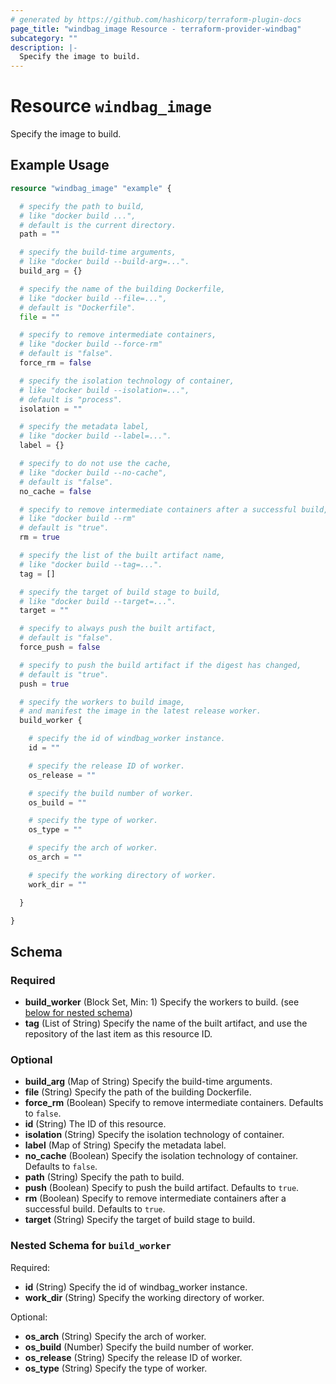 ```yaml
---
# generated by https://github.com/hashicorp/terraform-plugin-docs
page_title: "windbag_image Resource - terraform-provider-windbag"
subcategory: ""
description: |-
  Specify the image to build.
---
```


# Resource `windbag_image`

Specify the image to build.

## Example Usage

```terraform
resource "windbag_image" "example" {

  # specify the path to build,
  # like "docker build ...",
  # default is the current directory.
  path = ""

  # specify the build-time arguments,
  # like "docker build --build-arg=...".
  build_arg = {}

  # specify the name of the building Dockerfile,
  # like "docker build --file=...",
  # default is "Dockerfile".
  file = ""

  # specify to remove intermediate containers,
  # like "docker build --force-rm"
  # default is "false".
  force_rm = false

  # specify the isolation technology of container,
  # like "docker build --isolation=...",
  # default is "process".
  isolation = ""

  # specify the metadata label,
  # like "docker build --label=...".
  label = {}

  # specify to do not use the cache,
  # like "docker build --no-cache",
  # default is "false".
  no_cache = false

  # specify to remove intermediate containers after a successful build,
  # like "docker build --rm"
  # default is "true".
  rm = true

  # specify the list of the built artifact name,
  # like "docker build --tag=...".
  tag = []

  # specify the target of build stage to build,
  # like "docker build --target=...".
  target = ""

  # specify to always push the built artifact,
  # default is "false".
  force_push = false

  # specify to push the build artifact if the digest has changed,
  # default is "true".
  push = true

  # specify the workers to build image,
  # and manifest the image in the latest release worker.
  build_worker {

    # specify the id of windbag_worker instance.
    id = ""

    # specify the release ID of worker.
    os_release = ""

    # specify the build number of worker.
    os_build = ""

    # specify the type of worker.
    os_type = ""

    # specify the arch of worker.
    os_arch = ""

    # specify the working directory of worker.
    work_dir = ""

  }

}
```

<!-- schema generated by tfplugindocs -->
## Schema

### Required

- **build_worker** (Block Set, Min: 1) Specify the workers to build. (see [below for nested schema](#nestedblock--build_worker))
- **tag** (List of String) Specify the name of the built artifact, and use the repository of the last item as this resource ID.

### Optional

- **build_arg** (Map of String) Specify the build-time arguments.
- **file** (String) Specify the path of the building Dockerfile.
- **force_rm** (Boolean) Specify to remove intermediate containers. Defaults to `false`.
- **id** (String) The ID of this resource.
- **isolation** (String) Specify the isolation technology of container.
- **label** (Map of String) Specify the metadata label.
- **no_cache** (Boolean) Specify the isolation technology of container. Defaults to `false`.
- **path** (String) Specify the path to build.
- **push** (Boolean) Specify to push the build artifact. Defaults to `true`.
- **rm** (Boolean) Specify to remove intermediate containers after a successful build. Defaults to `true`.
- **target** (String) Specify the target of build stage to build.

<a id="nestedblock--build_worker"></a>
### Nested Schema for `build_worker`

Required:

- **id** (String) Specify the id of windbag_worker instance.
- **work_dir** (String) Specify the working directory of worker.

Optional:

- **os_arch** (String) Specify the arch of worker.
- **os_build** (Number) Specify the build number of worker.
- **os_release** (String) Specify the release ID of worker.
- **os_type** (String) Specify the type of worker.


